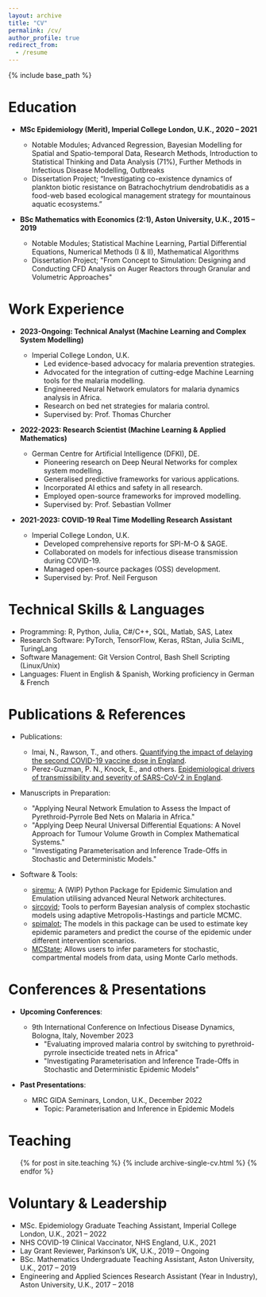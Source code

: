 ```yaml
---
layout: archive
title: "CV"
permalink: /cv/
author_profile: true
redirect_from:
  - /resume
---
```


{% include base_path %}

Education
======
* **MSc Epidemiology (Merit), Imperial College London, U.K., 2020 – 2021**
  * Notable Modules; Advanced Regression, Bayesian Modelling for Spatial and Spatio-temporal Data, Research Methods, Introduction to Statistical Thinking and Data Analysis (71%), Further Methods in Infectious Disease Modelling, Outbreaks
  * Dissertation Project; “Investigating co-existence dynamics of plankton biotic resistance on Batrachochytrium dendrobatidis as a food-web based ecological management strategy for mountainous aquatic ecosystems.”
  
* **BSc Mathematics with Economics (2:1), Aston University, U.K., 2015 – 2019**
  * Notable Modules; Statistical Machine Learning, Partial Differential Equations, Numerical Methods (I & II), Mathematical Algorithms
  * Dissertation Project; "From Concept to Simulation: Designing and Conducting CFD Analysis on Auger Reactors through Granular and Volumetric Approaches"

Work Experience
======
* **2023-Ongoing: Technical Analyst (Machine Learning and Complex System Modelling)**
  * Imperial College London, U.K.
    * Led evidence-based advocacy for malaria prevention strategies.
    * Advocated for the integration of cutting-edge Machine Learning tools for the malaria modelling.
    * Engineered Neural Network emulators for malaria dynamics analysis in Africa.
    * Research on bed net strategies for malaria control.
    * Supervised by: Prof. Thomas Churcher

* **2022-2023: Research Scientist (Machine Learning & Applied Mathematics)**
  * German Centre for Artificial Intelligence (DFKI), DE.
    * Pioneering research on Deep Neural Networks for complex system modelling.
    * Generalised predictive frameworks for various applications.
    * Incorporated AI ethics and safety in all research.
    * Employed open-source frameworks for improved modelling.
    * Supervised by: Prof. Sebastian Vollmer

* **2021-2023: COVID-19 Real Time Modelling Research Assistant**
  * Imperial College London, U.K.
    * Developed comprehensive reports for SPI-M-O & SAGE.
    * Collaborated on models for infectious disease transmission during COVID-19.
    * Managed open-source packages (OSS) development.
    * Supervised by: Prof. Neil Ferguson

Technical Skills & Languages
======
* Programming: R, Python, Julia, C#/C++, SQL, Matlab, SAS, Latex
* Research Software: PyTorch, TensorFlow, Keras, RStan, Julia SciML, TuringLang
* Software Management: Git Version Control, Bash Shell Scripting (Linux/Unix)
* Languages: Fluent in English & Spanish, Working proficiency in German & French

Publications & References
======
* Publications:
  * Imai, N., Rawson, T., and others. [Quantifying the impact of delaying the second COVID-19 vaccine dose in England](https://doi.org/10.1016/S2468-2667(22)00337-1).
  * Perez-Guzman, P. N., Knock, E., and others. [Epidemiological drivers of transmissibility and severity of SARS-CoV-2 in England](https://doi.org/10.1038/s41467-023-39661-5).

* Manuscripts in Preparation:
  * "Applying Neural Network Emulation to Assess the Impact of Pyrethroid-Pyrrole Bed Nets on Malaria in Africa."
  * "Applying Deep Neural Universal Differential Equations: A Novel Approach for Tumour Volume Growth in Complex Mathematical Systems."
  * "Investigating Parameterisation and Inference Trade-Offs in Stochastic and Deterministic Models."

* Software & Tools:
  * [siremu](https://github.com/epiyasin/siremu); A (WIP) Python Package for Epidemic Simulation and Emulation utilising advanced Neural Network architectures.
  * [sircovid](https://mrc-ide.github.io/sircovid/); Tools to perform Bayesian analysis of complex stochastic models using adaptive Metropolis-Hastings and particle MCMC.
  * [spimalot](https://mrc-ide.github.io/spimalot/); The models in this package can be used to estimate key epidemic parameters and predict the course of the epidemic under different intervention scenarios.
  * [MCState](https://mrc-ide.github.io/MCstate/); Allows users to infer parameters for stochastic, compartmental models from data, using Monte Carlo methods.

Conferences & Presentations
======
* **Upcoming Conferences**:
  * 9th International Conference on Infectious Disease Dynamics, Bologna, Italy, November 2023
    * "Evaluating improved malaria control by switching to pyrethroid-pyrrole insecticide treated nets in Africa"
    * "Investigating Parameterisation and Inference Trade-Offs in Stochastic and Deterministic Epidemic Models"

* **Past Presentations**:
  * MRC GIDA Seminars, London, U.K., December 2022
    * Topic: Parameterisation and Inference in Epidemic Models

Teaching
======
  <ul>{% for post in site.teaching %}
    {% include archive-single-cv.html %}
  {% endfor %}</ul>

Voluntary & Leadership
======
* MSc. Epidemiology Graduate Teaching Assistant, Imperial College London, U.K., 2021 – 2022
* NHS COVID-19 Clinical Vaccinator, NHS England, U.K., 2021
* Lay Grant Reviewer, Parkinson’s UK, U.K., 2019 – Ongoing
* BSc. Mathematics Undergraduate Teaching Assistant, Aston University, U.K., 2017 – 2019
* Engineering and Applied Sciences Research Assistant (Year in Industry), Aston University, U.K., 2017 – 2018

